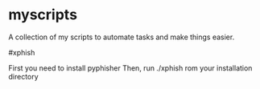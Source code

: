 # myscripts
A collection of my scripts to automate tasks and make things easier.

#xphish

First you need to install pyphisher
Then, run ./xphish rom your installation directory
